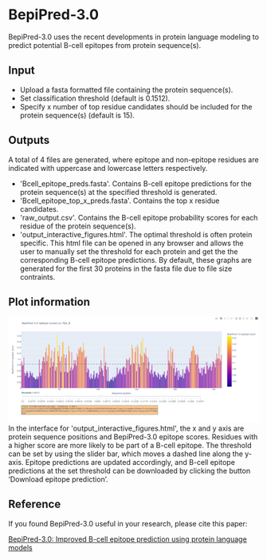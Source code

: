 # BepiPred-3.0
BepiPred-3.0 uses the recent developments in protein language modeling to predict potential B-cell epitopes from protein sequence(s). 
## Input
* Upload a fasta formatted file containing the protein sequence(s).
* Set classification threshold (default is 0.1512).
* Specify x number of top residue candidates should be included for the protein sequence(s) (default is 15). 

## Outputs
A total of 4 files are generated, where epitope and non-epitope residues are indicated with uppercase and lowercase letters respectively.  
* 'Bcell_epitope_preds.fasta'. Contains B-cell epitope predictions for the protein sequence(s) at the specified threshold is generated.
* 'Bcell_epitope_top_x_preds.fasta'. Contains the top x residue candidates. 
* 'raw_output.csv'. Contains the B-cell epitope probability scores for each residue of the protein sequence(s).
* 'output_interactive_figures.html'. The optimal threshold is often protein specific. This html file can be opened in any browser and allows the user to manually set the threshold for each protein and get the the corresponding B-cell epitope predictions. By default, these graphs are generated for the first 30 proteins in the fasta file due to file size contraints. 

## Plot information
![Screenshot](example_interactive_plot.png)	
In the interface for 'output_interactive_figures.html', the x and y axis are protein sequence positions and BepiPred-3.0 epitope scores. Residues with a higher score are more likely to be
part of a B-cell epitope. The threshold can be set by using the slider bar, which moves a dashed line along the y-axis. Epitope predictions are updated accordingly, and B-cell epitope predictions at the set threshold can be downloaded by clicking the button ‘Download epitope prediction’.

## Reference
If you found BepiPred-3.0 useful in your research, please cite this paper:


[BepiPred-3.0: Improved B-cell epitope prediction using protein language models](https://www.biorxiv.org/content/10.1101/2022.07.11.499418v1)